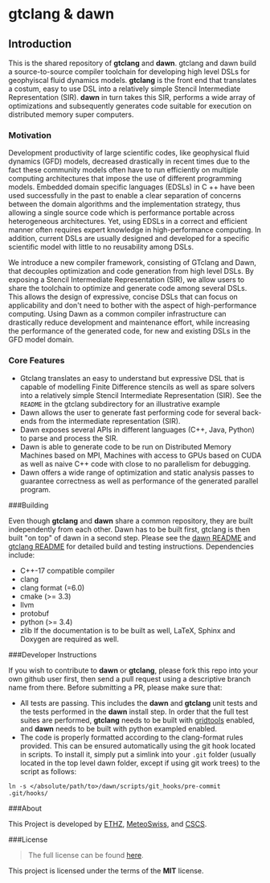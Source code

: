 gtclang & dawn
===========

## Introduction

This is the shared repository of **gtclang** and **dawn**. gtclang and dawn build a source-to-source compiler toolchain for developing high level DSLs for geophyiscal fluid dynamics models. **gtclang** is the front end that translates a costum, easy to use DSL into a relatively simple Stencil Intermediate Representation (SIR). **dawn** in turn takes this SIR, performs a wide array of optimizations and subsequently generates code suitable for execution on distributed memory super computers.

### Motivation

Development productivity of large scientific codes, like geophysical fluid dynamics (GFD) models, decreased drastically in recent times due to the fact these community models often have to run efficiently on multiple computing architectures that impose the use of different programming models. Embedded domain specific languages (EDSLs) in C ++ have been used successfully in the past to enable a clear separation of concerns between the domain algorithms and the implementation strategy, thus allowing a single source code which is performance portable across heterogeneous architectures. Yet, using EDSLs in a correct and efficient manner often requires expert knowledge in high-performance computing. In addition, current DSLs are usually designed and developed for a specific scientific model with little to no reusability among DSLs.

We introduce a new compiler framework, consisting of GTclang and Dawn, that decouples optimization and code generation from high level DSLs. By exposing a Stencil Intermediate Representation (SIR), we allow users to share the toolchain to optimize and generate code among several DSLs. This allows the design of expressive, concise DSLs that can focus on applicability and don't need to bother with the aspect of high-performance computing. Using Dawn as a common compiler infrastructure can drastically reduce development and maintenance effort, while increasing the performance of the generated code, for new and existing DSLs in the GFD model domain.

### Core Features

* Gtclang translates an easy to understand but expressive DSL that is capable of modelling Finite Difference stencils as well as spare solvers into a relatively simple Stencil Intermediate Representation (SIR). See the `README` in the gtclang subdirectory for an illustrative example
* Dawn allows the user to generate fast performing code for several back-ends from the intermediate representation (SIR).
* Dawn exposes several APIs in different languages (C++, Java, Python) to parse and process the SIR. 
* Dawn is able to generate code to be run on Distributed Memory Machines based on MPI, Machines with access to GPUs based on CUDA as well as naive C++ code with close to no parallelism for debugging.
* Dawn offers a wide range of optimization and static analysis passes to guarantee correctness as well as performance of the generated parallel program.

###Building

Even though **gtclang** and **dawn** share a common repository, they are built independently from each other. Dawn has to be built first, gtclang is then built "on top" of dawn in a second step. Please see the [dawn README](https://github.com/MeteoSwiss-APN/dawn/blob/master/dawn/README.md) and [gtclang README](https://github.com/MeteoSwiss-APN/dawn/blob/master/dawn/README.md) for detailed build and testing instructions. Dependencies include: 
* C++-17 compatible compiler
* clang
* clang format (=6.0) 
* cmake (>= 3.3)
* llvm
* protobuf 
* python (>= 3.4)
* zlib 
If the documentation is to be built as well, LaTeX, Sphinx and Doxygen are required as well. 

###Developer Instructions

If you wish to contribute to **dawn** or **gtclang**, please fork this repo into your own github user first, then send a pull request using a descriptive branch name from there. Before submitting a PR, please make sure that:
* All tests are passing. This includes the **dawn** and **gtclang** unit tests and the tests performed in the **dawn** install step. In order that the full test suites are performed, **gtclang** needs to be built with [gridtools](https://github.com/GridTools/gridtools) enabled, and **dawn** needs to be built with python exampled enabled.
* The code is properly formatted according to the clang-format rules provided. This can be ensured automatically using the git hook located in scripts. To install it, simply put a simlink into your `.git` folder (usually located in the top level dawn folder, except if using git work trees) to the script as follows:
```
ln -s </absolute/path/to>/dawn/scripts/git_hooks/pre-commit .git/hooks/
```

###About

This Project is developed by [ETHZ](https://ethz.ch/), [MeteoSwiss](https://www.meteoswiss.admin.ch/), and [CSCS](https://www.cscs.ch/). <!-- add funding parties? !-->

###License

> The full license can be found [here](https://opensource.org/licenses/MIT).

This project is licensed under the terms of the **MIT** license.

